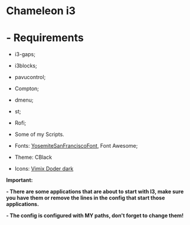 # Chameleon i3

# - Requirements
  - i3-gaps;
  - i3blocks;
  - pavucontrol;
  - Compton;
  - dmenu;
  - st;
  - Rofi;
  - Some of my Scripts.
  

  - Fonts: [YosemiteSanFranciscoFont](https://github.com/supermarin/YosemiteSanFranciscoFont), Font Awesome;
  - Theme: CBlack 
  - Icons: [Vimix Doder dark](https://www.gnome-look.org/content/show.php/Vimix+Dark?content=162556) 
 
**Important:**

  **- There are some applications that are about to start with I3, make sure you have them or remove the lines in the config that start those applications.**
  
  **- The config is configured with MY paths, don't forget to change them!**
